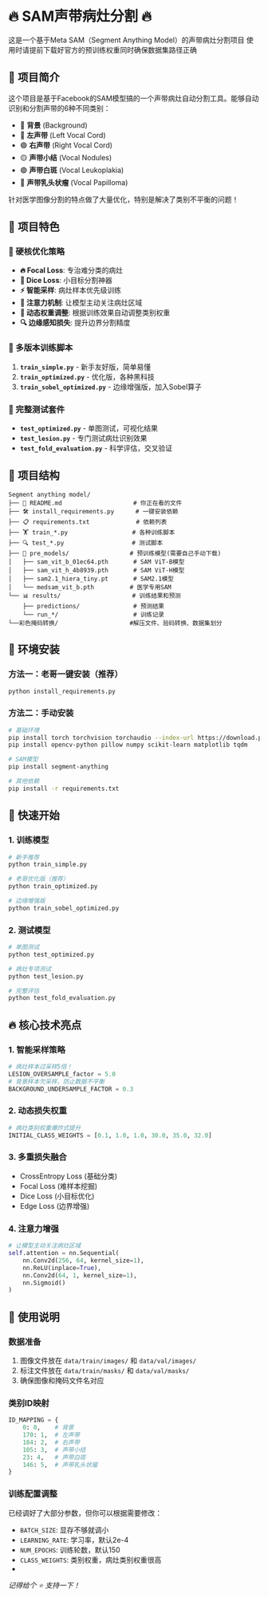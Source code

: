  # 🔥 SAM声带病灶分割  🔥

这是一个基于Meta SAM（Segment Anything Model）的声带病灶分割项目
使用时请提前下载好官方的预训练权重同时确保数据集路径正确

## 📢 项目简介

这个项目是基于Facebook的SAM模型搞的一个声带病灶自动分割工具。能够自动识别和分割声带的6种不同类别：

- 🎯 **背景** (Background)
- 🔴 **左声带** (Left Vocal Cord) 
- 🟢 **右声带** (Right Vocal Cord)
- 🟡 **声带小结** (Vocal Nodules)
- 🟣 **声带白斑** (Vocal Leukoplakia) 
- 🔵 **声带乳头状瘤** (Vocal Papilloma)

针对医学图像分割的特点做了大量优化，特别是解决了类别不平衡的问题！

## 🚀 项目特色

### 💪 硬核优化策略
- **🔥 Focal Loss**: 专治难分类的病灶
- **🎯 Dice Loss**: 小目标分割神器
- **⚡ 智能采样**: 病灶样本优先级训练
- **🧠 注意力机制**: 让模型主动关注病灶区域
- **🌊 动态权重调整**: 根据训练效果自动调整类别权重
- **🔍 边缘感知损失**: 提升边界分割精度

### 🎨 多版本训练脚本

1. **`train_simple.py`** - 新手友好版，简单易懂
2. **`train_optimized.py`** - 优化版，各种黑科技
3. **`train_sobel_optimized.py`** - 边缘增强版，加入Sobel算子

### 🔬 完整测试套件
- **`test_optimized.py`** - 单图测试，可视化结果
- **`test_lesion.py`** - 专门测试病灶识别效果
- **`test_fold_evaluation.py`** - 科学评估，交叉验证

## 📁 项目结构

```
Segment anything model/
├── 📝 README.md                    # 你正在看的文件
├── 🛠️ install_requirements.py      # 一键安装依赖
├── 📋 requirements.txt             # 依赖列表
├── 🏋️ train_*.py                  # 各种训练脚本
├── 🔍 test_*.py                   # 测试脚本
├── 🤖 pre_models/                 # 预训练模型(需要自己手动下载)
│   ├── sam_vit_b_01ec64.pth       # SAM ViT-B模型
│   ├── sam_vit_h_4b8939.pth       # SAM ViT-H模型
│   ├── sam2.1_hiera_tiny.pt       # SAM2.1模型
│   └── medsam_vit_b.pth          # 医学专用SAM
└── 📊 results/                    # 训练结果和预测
    ├── predictions/               # 预测结果
    └── run_*/                     # 训练记录
└──彩色掩码转换/                    #解压文件、验码转换、数据集划分
```

## 🔧 环境安装

### 方法一：老哥一键安装（推荐）
```bash
python install_requirements.py
```

### 方法二：手动安装
```bash
# 基础环境
pip install torch torchvision torchaudio --index-url https://download.pytorch.org/whl/cu118
pip install opencv-python pillow numpy scikit-learn matplotlib tqdm

# SAM模型
pip install segment-anything

# 其他依赖
pip install -r requirements.txt
```

## 🎯 快速开始

### 1. 训练模型
```bash
# 新手推荐
python train_simple.py

# 老哥优化版（推荐）
python train_optimized.py

# 边缘增强版
python train_sobel_optimized.py
```

### 2. 测试模型
```bash
# 单图测试
python test_optimized.py

# 病灶专项测试
python test_lesion.py

# 完整评估
python test_fold_evaluation.py
```


## 🔥 核心技术亮点

### 1. 智能采样策略
```python
# 病灶样本过采样5倍！
LESION_OVERSAMPLE_factor = 5.0
# 背景样本欠采样，防止数据不平衡
BACKGROUND_UNDERSAMPLE_FACTOR = 0.3
```

### 2. 动态损失权重
```python
# 病灶类别权重爆炸式提升
INITIAL_CLASS_WEIGHTS = [0.1, 1.0, 1.0, 30.0, 35.0, 32.0]
```

### 3. 多重损失融合
- CrossEntropy Loss (基础分类)
- Focal Loss (难样本挖掘) 
- Dice Loss (小目标优化)
- Edge Loss (边界增强)

### 4. 注意力增强
```python
# 让模型主动关注病灶区域
self.attention = nn.Sequential(
    nn.Conv2d(256, 64, kernel_size=1),
    nn.ReLU(inplace=True),
    nn.Conv2d(64, 1, kernel_size=1),
    nn.Sigmoid()
)
```

## 📝 使用说明

### 数据准备
1. 图像文件放在 `data/train/images/` 和 `data/val/images/`
2. 标注文件放在 `data/train/masks/` 和 `data/val/masks/`
3. 确保图像和掩码文件名对应

### 类别ID映射
```python
ID_MAPPING = {
    0: 0,    # 背景
    170: 1,  # 左声带
    184: 2,  # 右声带
    105: 3,  # 声带小结
    23: 4,   # 声带白斑
    146: 5,  # 声带乳头状瘤
}
```

### 训练配置调整
已经调好了大部分参数，但你可以根据需要修改：

- `BATCH_SIZE`: 显存不够就调小
- `LEARNING_RATE`: 学习率，默认2e-4
- `NUM_EPOCHS`: 训练轮数，默认150
- `CLASS_WEIGHTS`: 类别权重，病灶类别权重很高
- 
*记得给个 ⭐ 支持一下！*
